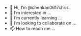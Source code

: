 - 👋 Hi, I’m @chenkan0617chris
- 👀 I’m interested in ...
- 🌱 I’m currently learning ...
- 💞️ I’m looking to collaborate on ...
- 📫 How to reach me ...

<!---
chenkan0617chris/chenkan0617chris is a ✨ special ✨ repository because its `README.md` (this file) appears on your GitHub profile.
You can click the Preview link to take a look at your changes.
--->
